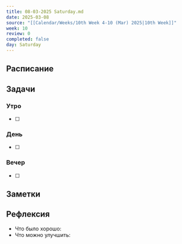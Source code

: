 ```yaml
---
title: 08-03-2025 Saturday.md
date: 2025-03-08
source: "[[Calendar/Weeks/10th Week 4-10 (Mar) 2025|10th Week]]"
week: 10
review: 0
completed: false
day: Saturday
---
```



## Расписание

## Задачи

### Утро

- [ ]

### День

- [ ]

### Вечер

- [ ]

## Заметки

## Рефлексия

- Что было хорошо:
- Что можно улучшить: